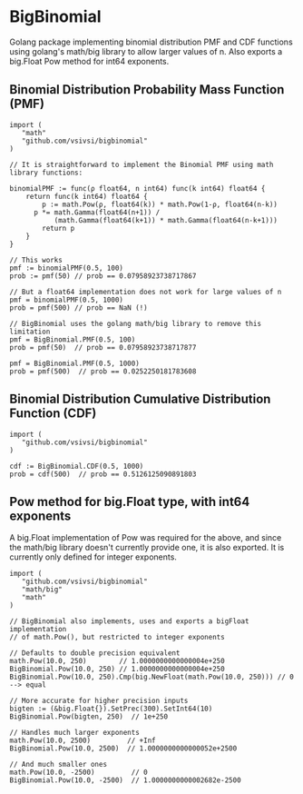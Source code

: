 # BigBinomial
Golang package implementing binomial distribution PMF and CDF functions using golang's math/big library to allow larger values of n. Also exports a big.Float Pow method for int64 exponents.

## Binomial Distribution Probability Mass Function (PMF)  

```golang
import (
   "math"
   "github.com/vsivsi/bigbinomial"
)

// It is straightforward to implement the Binomial PMF using math library functions:

binomialPMF := func(ρ float64, n int64) func(k int64) float64 {
	return func(k int64) float64 {
		p := math.Pow(ρ, float64(k)) * math.Pow(1-ρ, float64(n-k))
      p *= math.Gamma(float64(n+1)) / 
           (math.Gamma(float64(k+1)) * math.Gamma(float64(n-k+1)))
		return p
	}
}

// This works
pmf := binomialPMF(0.5, 100)
prob := pmf(50) // prob == 0.07958923738717867

// But a float64 implementation does not work for large values of n
pmf = binomialPMF(0.5, 1000)
prob = pmf(500) // prob == NaN (!)

// BigBinomial uses the golang math/big library to remove this limitation
pmf = BigBinomial.PMF(0.5, 100)
prob = pmf(50)  // prob == 0.07958923738717877

pmf = BigBinomial.PMF(0.5, 1000)
prob = pmf(500)  // prob == 0.0252250181783608
```

## Binomial Distribution Cumulative Distribution Function (CDF)

```golang
import (
   "github.com/vsivsi/bigbinomial"
)

cdf := BigBinomial.CDF(0.5, 1000)
prob = cdf(500)  // prob == 0.5126125090891803
```

## Pow method for big.Float type, with int64 exponents

A big.Float implementation of Pow was required for the above, and since the math/big library doesn't currently provide one, it is also exported. It is currently only defined for integer exponents.

```golang
import (
   "github.com/vsivsi/bigbinomial"
   "math/big"
   "math"
)

// BigBinomial also implements, uses and exports a bigFloat implementation
// of math.Pow(), but restricted to integer exponents

// Defaults to double precision equivalent
math.Pow(10.0, 250)        // 1.0000000000000004e+250
BigBinomial.Pow(10.0, 250) // 1.0000000000000004e+250
BigBinomial.Pow(10.0, 250).Cmp(big.NewFloat(math.Pow(10.0, 250))) // 0 --> equal

// More accurate for higher precision inputs
bigten := (&big.Float{}).SetPrec(300).SetInt64(10)
BigBinomial.Pow(bigten, 250)  // 1e+250

// Handles much larger exponents
math.Pow(10.0, 2500)         // +Inf
BigBinomial.Pow(10.0, 2500)  // 1.0000000000000052e+2500

// And much smaller ones
math.Pow(10.0, -2500)         // 0
BigBinomial.Pow(10.0, -2500)  // 1.0000000000002682e-2500

```
